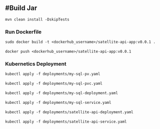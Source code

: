 ## #Build Jar
`mvn clean install -DskipTests`


### Run Dockerfile

`sudo docker build -t <dockerhub_username>/satellite-api-app:v0.0.1 .`
<br><br>`docker push <dockerhub_username>/satellite-api-app:v0.0.1`


### Kubernetics Deployment
`kubectl apply -f deployments/my-sql-pv.yaml`<br><br>
`kubectl apply -f deployments/my-sql-pvc.yaml`<br><br>
`kubectl apply -f deployments/my-sql-deployment.yaml`<br><br>
`kubectl apply -f deployments/my-sql-service.yaml`<br><br>
`kubectl apply -f deployments/satellite-api-deployment.yaml`<br><br>
`kubectl apply -f deployments/satellite-api-service.yaml`<br><br>
